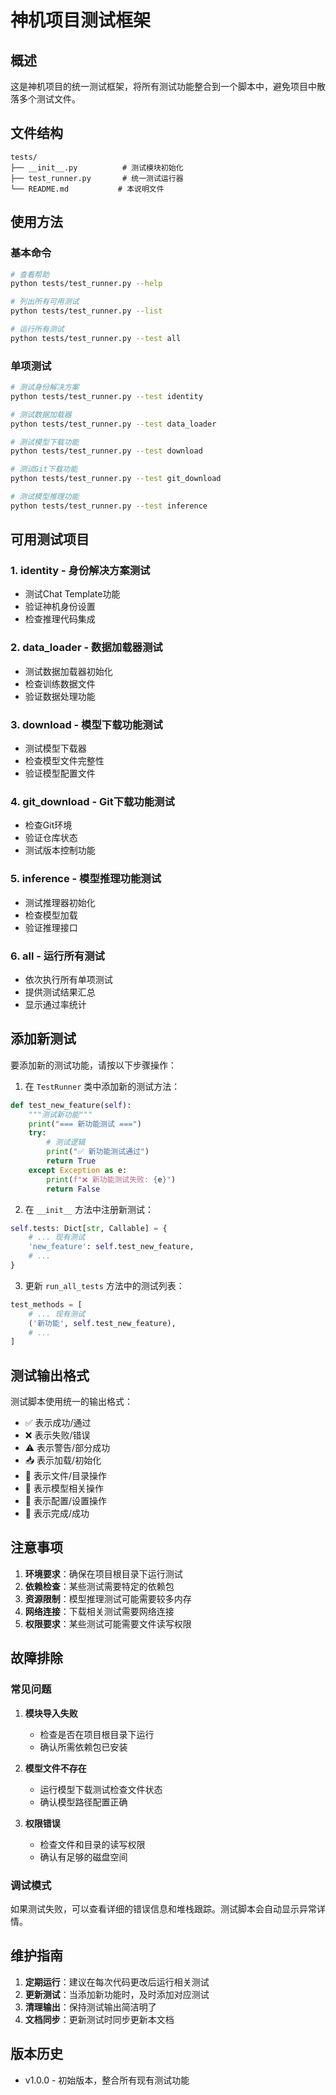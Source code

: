 # 神机项目测试框架

## 概述

这是神机项目的统一测试框架，将所有测试功能整合到一个脚本中，避免项目中散落多个测试文件。

## 文件结构

```
tests/
├── __init__.py          # 测试模块初始化
├── test_runner.py       # 统一测试运行器
└── README.md           # 本说明文件
```

## 使用方法

### 基本命令

```bash
# 查看帮助
python tests/test_runner.py --help

# 列出所有可用测试
python tests/test_runner.py --list

# 运行所有测试
python tests/test_runner.py --test all
```

### 单项测试

```bash
# 测试身份解决方案
python tests/test_runner.py --test identity

# 测试数据加载器
python tests/test_runner.py --test data_loader

# 测试模型下载功能
python tests/test_runner.py --test download

# 测试Git下载功能
python tests/test_runner.py --test git_download

# 测试模型推理功能
python tests/test_runner.py --test inference
```

## 可用测试项目

### 1. identity - 身份解决方案测试
- 测试Chat Template功能
- 验证神机身份设置
- 检查推理代码集成

### 2. data_loader - 数据加载器测试
- 测试数据加载器初始化
- 检查训练数据文件
- 验证数据处理功能

### 3. download - 模型下载功能测试
- 测试模型下载器
- 检查模型文件完整性
- 验证模型配置文件

### 4. git_download - Git下载功能测试
- 检查Git环境
- 验证仓库状态
- 测试版本控制功能

### 5. inference - 模型推理功能测试
- 测试推理器初始化
- 检查模型加载
- 验证推理接口

### 6. all - 运行所有测试
- 依次执行所有单项测试
- 提供测试结果汇总
- 显示通过率统计

## 添加新测试

要添加新的测试功能，请按以下步骤操作：

1. 在 `TestRunner` 类中添加新的测试方法：

```python
def test_new_feature(self):
    """测试新功能"""
    print("=== 新功能测试 ===")
    try:
        # 测试逻辑
        print("✅ 新功能测试通过")
        return True
    except Exception as e:
        print(f"❌ 新功能测试失败: {e}")
        return False
```

2. 在 `__init__` 方法中注册新测试：

```python
self.tests: Dict[str, Callable] = {
    # ... 现有测试
    'new_feature': self.test_new_feature,
    # ...
}
```

3. 更新 `run_all_tests` 方法中的测试列表：

```python
test_methods = [
    # ... 现有测试
    ('新功能', self.test_new_feature),
    # ...
]
```

## 测试输出格式

测试脚本使用统一的输出格式：

- ✅ 表示成功/通过
- ❌ 表示失败/错误
- ⚠️ 表示警告/部分成功
- 📥 表示加载/初始化
- 📁 表示文件/目录操作
- 🤖 表示模型相关操作
- 🔧 表示配置/设置操作
- 🎉 表示完成/成功

## 注意事项

1. **环境要求**：确保在项目根目录下运行测试
2. **依赖检查**：某些测试需要特定的依赖包
3. **资源限制**：模型推理测试可能需要较多内存
4. **网络连接**：下载相关测试需要网络连接
5. **权限要求**：某些测试可能需要文件读写权限

## 故障排除

### 常见问题

1. **模块导入失败**
   - 检查是否在项目根目录下运行
   - 确认所需依赖包已安装

2. **模型文件不存在**
   - 运行模型下载测试检查文件状态
   - 确认模型路径配置正确

3. **权限错误**
   - 检查文件和目录的读写权限
   - 确认有足够的磁盘空间

### 调试模式

如果测试失败，可以查看详细的错误信息和堆栈跟踪。测试脚本会自动显示异常详情。

## 维护指南

1. **定期运行**：建议在每次代码更改后运行相关测试
2. **更新测试**：当添加新功能时，及时添加对应测试
3. **清理输出**：保持测试输出简洁明了
4. **文档同步**：更新测试时同步更新本文档

## 版本历史

- v1.0.0 - 初始版本，整合所有现有测试功能